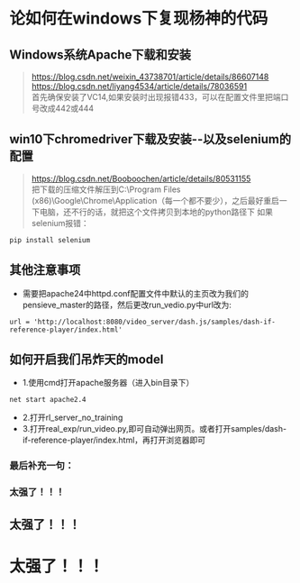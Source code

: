 # 论如何在windows下复现杨神的代码  

## Windows系统Apache下载和安装
>https://blog.csdn.net/weixin_43738701/article/details/86607148  
>https://blog.csdn.net/liyang4534/article/details/78036591  
首先确保安装了VC14,如果安装时出现报错433，可以在配置文件里把端口号改成442或444

## win10下chromedriver下载及安装--以及selenium的配置  
>https://blog.csdn.net/Booboochen/article/details/80531155  
把下载的压缩文件解压到C:\Program Files (x86)\Google\Chrome\Application（每一个都不要少），之后最好重启一下电脑，还不行的话，就把这个文件拷贝到本地的python路径下
如果selenium报错：  
```
pip install selenium
```
  
## 其他注意事项  
- 需要把apache24中httpd.conf配置文件中默认的主页改为我们的pensieve_master的路径，然后更改run_vedio.py中url改为:
```
url = 'http://localhost:8080/video_server/dash.js/samples/dash-if-reference-player/index.html'
```

## 如何开启我们吊炸天的model  
- 1.使用cmd打开apache服务器（进入bin目录下）
```
net start apache2.4
```
- 2.打开rl_server_no_training  
- 3.打开real_exp/run_video.py,即可自动弹出网页。或者打开samples/dash-if-reference-player/index.html，再打开浏览器即可

### 最后补充一句：
### 太强了！！！
## 太强了！！！
# 太强了！！！
